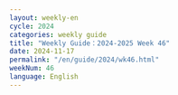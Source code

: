 ```yaml
---
layout: weekly-en
cycle: 2024
categories: weekly guide
title: "Weekly Guide：2024-2025 Week 46"
date: 2024-11-17
permalink: "/en/guide/2024/wk46.html"
weekNum: 46
language: English
---
```

